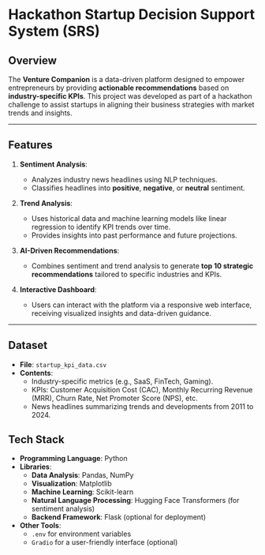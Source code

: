 # Hackathon Startup Decision Support System (SRS)

## Overview
The **Venture Companion** is a data-driven platform designed to empower entrepreneurs by providing **actionable recommendations** based on **industry-specific KPIs**. This project was developed as part of a hackathon challenge to assist startups in aligning their business strategies with market trends and insights.

---

## Features

1. **Sentiment Analysis**:
   - Analyzes industry news headlines using NLP techniques.
   - Classifies headlines into **positive**, **negative**, or **neutral** sentiment.

2. **Trend Analysis**:
   - Uses historical data and machine learning models like linear regression to identify KPI trends over time.
   - Provides insights into past performance and future projections.

3. **AI-Driven Recommendations**:
   - Combines sentiment and trend analysis to generate **top 10 strategic recommendations** tailored to specific industries and KPIs.

4. **Interactive Dashboard**:
   - Users can interact with the platform via a responsive web interface, receiving visualized insights and data-driven guidance.

---

## Dataset
- **File**: `startup_kpi_data.csv`
- **Contents**:
  - Industry-specific metrics (e.g., SaaS, FinTech, Gaming).
  - KPIs: Customer Acquisition Cost (CAC), Monthly Recurring Revenue (MRR), Churn Rate, Net Promoter Score (NPS), etc.
  - News headlines summarizing trends and developments from 2011 to 2024.

## Tech Stack
- **Programming Language**: Python
- **Libraries**:
  - **Data Analysis**: Pandas, NumPy
  - **Visualization**: Matplotlib
  - **Machine Learning**: Scikit-learn
  - **Natural Language Processing**: Hugging Face Transformers (for sentiment analysis)
  - **Backend Framework**: Flask (optional for deployment)
- **Other Tools**:
  - `.env` for environment variables
  - `Gradio` for a user-friendly interface (optional)


